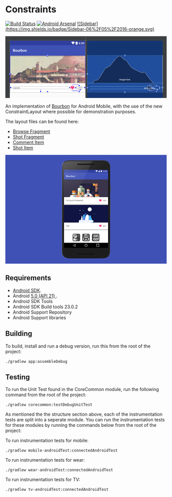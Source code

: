 Constraints
===========
[![Build Status](https://travis-ci.org/hitherejoe/Bourbon.svg?branch=master)](https://travis-ci.org/hitherejoe/Bourbon) [![Android Arsenal](https://img.shields.io/badge/Android%20Arsenal-Bourbon-brightgreen.svg?style=flat)](http://android-arsenal.com/details/3/3544) [![Sidebar] (https://img.shields.io/badge/Sidebar-06%2F05%2F2016-orange.svg)](http://sidebar.io/2016/5/6)

<p align="center">
    <img src="images/constraintlayout.png" alt="Bourbon Header"/>
</p>

An implementation of [Bourbon](https://github.com/hitherejoe/Bourbon) for Android Mobile, with the use of the new ConstraintLayout where possible for demonstration purposes.

The layout files can be found here:

- [Browse Fragment](https://github.com/hitherejoe/Constraints/blob/master/mobile/src/main/res/layout/fragment_browse.xml)
- [Shot Fragment](https://github.com/hitherejoe/Constraints/blob/master/mobile/src/main/res/layout/fragment_shot.xml)
- [Comment Item](https://github.com/hitherejoe/Constraints/blob/master/mobile/src/main/res/layout/item_comment.xml)
- [Shot Item](https://github.com/hitherejoe/Constraints/blob/master/mobile/src/main/res/layout/item_shot.xml)

<p align="center">
    <img src="images/bourbon.png" alt="Bourbon Header"/>
</p>

Requirements
------------

 - [Android SDK](http://developer.android.com/sdk/index.html).
 - Android [5.0 (API 21) ](http://developer.android.com/tools/revisions/platforms.html#5.0).
 - Android SDK Tools
 - Android SDK Build tools 23.0.2
 - Android Support Repository
 - Android Support libraries

Building
--------

To build, install and run a debug version, run this from the root of the project:

    ./gradlew app:assembleDebug
    
    
Testing
-------

To run the Unit Test found in the CoreCommon module, run the following command from the root of the project:

	./gradlew corecommon:testDebugUnitTest

As mentioned the the structure section above, each of the instrumentation tests are split into a seperate module. You can run the instrumentation tests for these modules by running the commands below from the root of the project:


To run instrumentation tests for mobile:

	./gradlew mobile-androidTest:connectedAndroidTest


To run instrumentation tests for wear:

	./gradlew wear-androidTest:connectedAndroidTest


To run instrumentation tests for TV:

	./gradlew tv-androidTest:connectedAndroidTest
